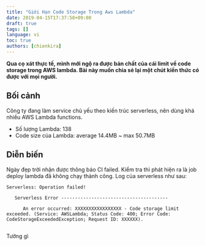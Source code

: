 ```yaml
---
title: "Giới Hạn Code Storage Trong Aws Lambda"
date: 2019-04-15T17:37:58+09:00
draft: true
tags: []
language: vi
toc: true
authors: [chienkira]
---
```


**Qua cọ xát thực tế, mình mới ngộ ra được bản chất của cái limit về code storage trong AWS lambda. Bài này muốn chia sẻ lại một chút kiến thức có được với mọi người.**

## Bối cảnh
Công ty đang làm service chủ yếu theo kiến trúc serverless, nên dùng khá nhiều AWS Lambda functions.
- Số lượng Lambda: 138
- Code size của Lambda: average 14.4MB ~ max 50.7MB

## Diễn biến
Ngày đẹp trời nhận được thông báo CI failed.
Kiểm tra thì phát hiện ra là job deploy lambda đã không chạy thành công.
Log của serverless như sau:
```
Serverless: Operation failed!
 
   Serverless Error ---------------------------------------
    
      An error occurred: XXXXXXXXXXXXXXXXX - Code storage limit exceeded. (Service: AWSLambda; Status Code: 400; Error Code: CodeStorageExceededException; Request ID: XXXXXX).
       
```
Tưởng gì






